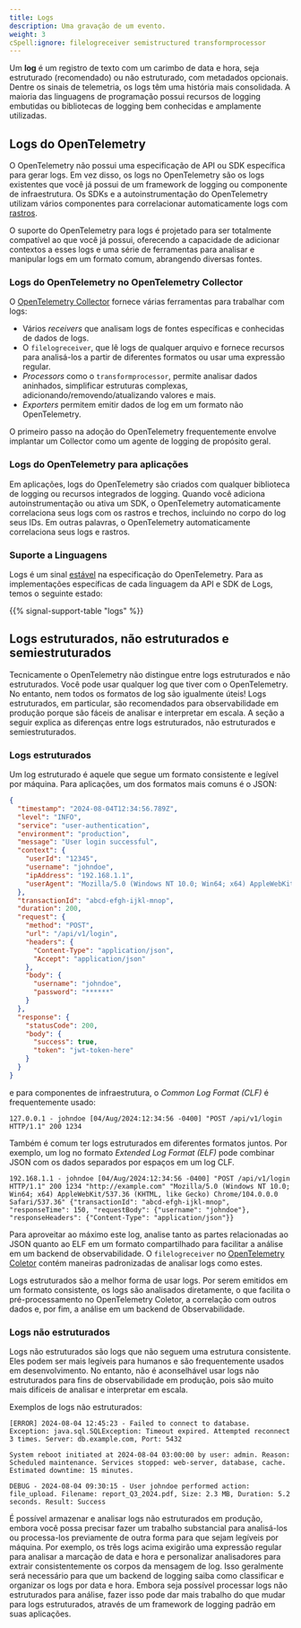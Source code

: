```yaml
---
title: Logs
description: Uma gravação de um evento.
weight: 3
cSpell:ignore: filelogreceiver semistructured transformprocessor
---
```


Um **log** é um registro de texto com um carimbo de data e hora, seja estruturado (recomendado) ou não estruturado, com metadados opcionais. Dentre os sinais de telemetria, os logs têm uma história mais consolidada. A maioria das linguagens de programação possui recursos de logging embutidas ou bibliotecas de logging bem conhecidas e amplamente utilizadas.

## Logs do OpenTelemetry

O OpenTelemetry não possui uma especificação de API ou SDK específica para gerar logs. Em vez disso, os logs no OpenTelemetry são os logs existentes que você já possui de um framework de logging ou componente de infraestrutura. Os SDKs e a autoinstrumentação do OpenTelemetry utilizam vários componentes para correlacionar automaticamente logs com [rastros](/docs/concepts/signals/traces).

O suporte do OpenTelemetry para logs é projetado para ser totalmente compatível ao que você já possui, oferecendo a capacidade de adicionar contextos a esses logs e uma série de ferramentas para analisar e manipular logs em um formato comum, abrangendo diversas fontes.

### Logs do OpenTelemetry no OpenTelemetry Collector

O [OpenTelemetry Collector](/docs/collector) fornece várias ferramentas para trabalhar com logs:

- Vários _receivers_ que analisam logs de fontes específicas e conhecidas de dados de logs.
- O `filelogreceiver`, que lê logs de qualquer arquivo e fornece recursos para analisá-los a partir de diferentes formatos ou usar uma expressão regular.
- _Processors_ como o `transformprocessor`, permite analisar dados aninhados, simplificar estruturas complexas, adicionando/removendo/atualizando valores e mais.
- _Exporters_ permitem emitir dados de log em um formato não OpenTelemetry.

O primeiro passo na adoção do OpenTelemetry frequentemente envolve implantar um Collector como um agente de logging de propósito geral.

### Logs do OpenTelemetry para aplicações

Em aplicações, logs do OpenTelemetry são criados com qualquer biblioteca de logging ou recursos integrados de logging. Quando você adiciona autoinstrumentação ou ativa um SDK, o OpenTelemetry automaticamente correlaciona seus logs com os rastros e trechos, incluindo no corpo do log seus IDs. Em outras palavras, o OpenTelemetry automaticamente correlaciona seus logs e rastros.

### Suporte a Linguagens

Logs é um sinal [estável](/docs/specs/otel/versioning-and-stability/#stable) na especificação do OpenTelemetry. Para as implementações específicas de cada linguagem da API e SDK de Logs, temos o seguinte estado:

{{% signal-support-table "logs" %}}

## Logs estruturados, não estruturados e semiestruturados

Tecnicamente o OpenTelemetry não distingue entre logs estruturados e não estruturados. Você pode usar qualquer log que tiver com o OpenTelemetry. No entanto, nem todos os formatos de log são igualmente úteis! Logs estruturados, em particular, são recomendados para observabilidade em produção porque são fáceis de analisar e interpretar em escala. A seção a seguir explica as diferenças entre logs estruturados, não estruturados e semiestruturados.

### Logs estruturados

Um log estruturado é aquele que segue um formato consistente e legível por máquina. Para aplicações, um dos formatos mais comuns é o JSON:

```json
{
  "timestamp": "2024-08-04T12:34:56.789Z",
  "level": "INFO",
  "service": "user-authentication",
  "environment": "production",
  "message": "User login successful",
  "context": {
    "userId": "12345",
    "username": "johndoe",
    "ipAddress": "192.168.1.1",
    "userAgent": "Mozilla/5.0 (Windows NT 10.0; Win64; x64) AppleWebKit/537.36 (KHTML, like Gecko) Chrome/104.0.0.0 Safari/537.36"
  },
  "transactionId": "abcd-efgh-ijkl-mnop",
  "duration": 200,
  "request": {
    "method": "POST",
    "url": "/api/v1/login",
    "headers": {
      "Content-Type": "application/json",
      "Accept": "application/json"
    },
    "body": {
      "username": "johndoe",
      "password": "******"
    }
  },
  "response": {
    "statusCode": 200,
    "body": {
      "success": true,
      "token": "jwt-token-here"
    }
  }
}
```

e para componentes de infraestrutura, o _Common Log Format (CLF)_ é frequentemente usado:

```text
127.0.0.1 - johndoe [04/Aug/2024:12:34:56 -0400] "POST /api/v1/login HTTP/1.1" 200 1234
```

Também é comum ter logs estruturados em diferentes formatos juntos. Por exemplo, um log no formato _Extended Log Format (ELF)_ pode combinar JSON com os dados separados por espaços em um log CLF.

```text
192.168.1.1 - johndoe [04/Aug/2024:12:34:56 -0400] "POST /api/v1/login HTTP/1.1" 200 1234 "http://example.com" "Mozilla/5.0 (Windows NT 10.0; Win64; x64) AppleWebKit/537.36 (KHTML, like Gecko) Chrome/104.0.0.0 Safari/537.36" {"transactionId": "abcd-efgh-ijkl-mnop", "responseTime": 150, "requestBody": {"username": "johndoe"}, "responseHeaders": {"Content-Type": "application/json"}}
```

Para aproveitar ao máximo este log, analise tanto as partes relacionadas ao JSON quanto ao ELF em um formato compartilhado para facilitar a análise em um backend de observabilidade. O `filelogreceiver` no [OpenTelemetry Coletor](/docs/collector) contém maneiras padronizadas de analisar logs como estes.

Logs estruturados são a melhor forma de usar logs. Por serem emitidos em um formato consistente, os logs são analisados diretamente, o que facilita o pré-processamento no OpenTelemetry Coletor, a correlação com outros dados e, por fim, a análise em um backend de Observabilidade.

### Logs não estruturados

Logs não estruturados são logs que não seguem uma estrutura consistente. Eles podem ser mais legíveis para humanos e são frequentemente usados em desenvolvimento. No entanto, não é aconselhável usar logs não estruturados para fins de observabilidade em produção, pois são muito mais difíceis de analisar e interpretar em escala.

Exemplos de logs não estruturados:

```text
[ERROR] 2024-08-04 12:45:23 - Failed to connect to database. Exception: java.sql.SQLException: Timeout expired. Attempted reconnect 3 times. Server: db.example.com, Port: 5432

System reboot initiated at 2024-08-04 03:00:00 by user: admin. Reason: Scheduled maintenance. Services stopped: web-server, database, cache. Estimated downtime: 15 minutes.

DEBUG - 2024-08-04 09:30:15 - User johndoe performed action: file_upload. Filename: report_Q3_2024.pdf, Size: 2.3 MB, Duration: 5.2 seconds. Result: Success
```

É possível armazenar e analisar logs não estruturados em produção, embora você possa precisar fazer um trabalho substancial para analisá-los ou processa-los previamente de outra forma para que sejam legíveis por máquina. Por exemplo, os três logs acima exigirão uma expressão regular para analisar a marcação de data e hora e personalizar analisadores para extrair consistentemente os corpos da mensagem de log. Isso geralmente será necessário para que um backend de logging saiba como classificar e organizar os logs por data e hora. Embora seja possível processar logs não estruturados para análise, fazer isso pode dar mais trabalho do que mudar para logs estruturados, através de um framework de logging padrão em suas aplicações.

